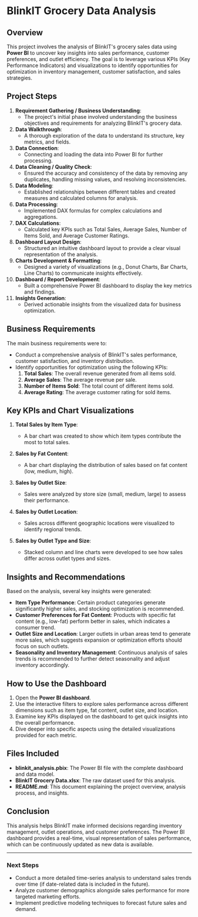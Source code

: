 # BlinkIT Grocery Data Analysis

## Overview
This project involves the analysis of BlinkIT's grocery sales data using **Power BI** to uncover key insights into sales performance, customer preferences, and outlet efficiency. The goal is to leverage various KPIs (Key Performance Indicators) and visualizations to identify opportunities for optimization in inventory management, customer satisfaction, and sales strategies.

## Project Steps
1. **Requirement Gathering / Business Understanding**: 
   - The project's initial phase involved understanding the business objectives and requirements for analyzing BlinkIT's grocery data.
2. **Data Walkthrough**:
   - A thorough exploration of the data to understand its structure, key metrics, and fields.
3. **Data Connection**: 
   - Connecting and loading the data into Power BI for further processing.
4. **Data Cleaning / Quality Check**: 
   - Ensured the accuracy and consistency of the data by removing any duplicates, handling missing values, and resolving inconsistencies.
5. **Data Modeling**: 
   - Established relationships between different tables and created measures and calculated columns for analysis.
6. **Data Processing**:
   - Implemented DAX formulas for complex calculations and aggregations.
7. **DAX Calculations**: 
   - Calculated key KPIs such as Total Sales, Average Sales, Number of Items Sold, and Average Customer Ratings.
8. **Dashboard Layout Design**:
   - Structured an intuitive dashboard layout to provide a clear visual representation of the analysis.
9. **Charts Development & Formatting**:
   - Designed a variety of visualizations (e.g., Donut Charts, Bar Charts, Line Charts) to communicate insights effectively.
10. **Dashboard / Report Development**:
    - Built a comprehensive Power BI dashboard to display the key metrics and findings.
11. **Insights Generation**:
    - Derived actionable insights from the visualized data for business optimization.

## Business Requirements
The main business requirements were to:
- Conduct a comprehensive analysis of BlinkIT's sales performance, customer satisfaction, and inventory distribution.
- Identify opportunities for optimization using the following KPIs:
  1. **Total Sales**: The overall revenue generated from all items sold.
  2. **Average Sales**: The average revenue per sale.
  3. **Number of Items Sold**: The total count of different items sold.
  4. **Average Rating**: The average customer rating for sold items.

## Key KPIs and Chart Visualizations
1. **Total Sales by Item Type**:
   - A bar chart was created to show which item types contribute the most to total sales.
   
2. **Sales by Fat Content**:
   - A bar chart displaying the distribution of sales based on fat content (low, medium, high).
   
3. **Sales by Outlet Size**:
   - Sales were analyzed by store size (small, medium, large) to assess their performance.
   
4. **Sales by Outlet Location**:
   - Sales across different geographic locations were visualized to identify regional trends.
   
5. **Sales by Outlet Type and Size**:
   - Stacked column and line charts were developed to see how sales differ across outlet types and sizes.

## Insights and Recommendations
Based on the analysis, several key insights were generated:
- **Item Type Performance**: Certain product categories generate significantly higher sales, and stocking optimization is recommended.
- **Customer Preferences for Fat Content**: Products with specific fat content (e.g., low-fat) perform better in sales, which indicates a consumer trend.
- **Outlet Size and Location**: Larger outlets in urban areas tend to generate more sales, which suggests expansion or optimization efforts should focus on such outlets.
- **Seasonality and Inventory Management**: Continuous analysis of sales trends is recommended to further detect seasonality and adjust inventory accordingly.

## How to Use the Dashboard
1. Open the **Power BI dashboard**.
2. Use the interactive filters to explore sales performance across different dimensions such as item type, fat content, outlet size, and location.
3. Examine key KPIs displayed on the dashboard to get quick insights into the overall performance.
4. Dive deeper into specific aspects using the detailed visualizations provided for each metric.

## Files Included
- **blinkit_analysis.pbix**: The Power BI file with the complete dashboard and data model.
- **BlinkIT Grocery Data.xlsx**: The raw dataset used for this analysis.
- **README.md**: This document explaining the project overview, analysis process, and insights.

## Conclusion
This analysis helps BlinkIT make informed decisions regarding inventory management, outlet operations, and customer preferences. The Power BI dashboard provides a real-time, visual representation of sales performance, which can be continuously updated as new data is available.

---

### Next Steps
- Conduct a more detailed time-series analysis to understand sales trends over time (if date-related data is included in the future).
- Analyze customer demographics alongside sales performance for more targeted marketing efforts.
- Implement predictive modeling techniques to forecast future sales and demand.

